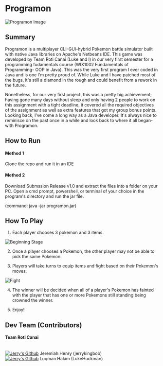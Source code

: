 # Programon
![Programon Image](https://raw.githubusercontent.com/jerrykingbob/Programon/master/Programon.png)

## Summary
  Programon is a multiplayer CLI-GUI-hybrid Pokemon battle simulator built with native Java libraries on Apache's Netbeans IDE. This game was developed by Team Roti Canai (Luke and I) in our very first semester for a programming fudamentals course (WIX1002 Fundamentals of Programming- OOP in Java). This was the very first program I ever coded in Java and is one I'm pretty proud of. While Luke and I have patched most of the bugs, it's still a diamond in the rough and could benefit from a rework in the future.
  
  Nonetheless, for our very first project, this was a pretty big achievement; having gone many days without sleep and only having 2 people to work on this assignment with a tight deadline, it covered all the required objectives of the assignment as well as extra features that got my group bonus points. Looking back, I've come a long way as a Java developer. It's always nice to reminisce on the past once in a while and look back to where it all began- with Programon.
  
## How to Run
#### Method 1
Clone the repo and run it in an IDE

#### Method 2
Download Submssion Release v1.0 and extract the files into a folder on your PC. Open a cmd prompt, powershell, or terminal of your choice in the program's directory and run the jar file.

(command: java -jar programon.jar)

## How To Play

1) Each player chooses 3 pokemon and 3 items.

![Beginning Stage](https://raw.githubusercontent.com/jerrykingbob/Programon/master/choose.png)

2) Once a player chooses a Pokemon, the other player may not be able to pick the same Pokemon.

3) Players will take turns to equip items and fight based on their Pokemon's moves.
 
![Fight](https://raw.githubusercontent.com/jerrykingbob/Programon/master/Fight.png)

4) The winner will be decided when all of a player's Pokemon has fainted with the player that has one or more Pokemons still standing being crowned the winner.

5) Enjoy!

## Dev Team (Contributors)
#### Team Roti Canai
<br><a href="https://github.com/jerrykingbob">![Jerry's Github](https://img.shields.io/badge/GitHub-100000?style=for-the-badge&logo=github&logoColor=white)</a>
Jeremiah Henry (jerrykingbob) 
<br><a href="https://github.com/LukeHuckman">![Jerry's Github](https://img.shields.io/badge/GitHub-100000?style=for-the-badge&logo=github&logoColor=white)</a>
Luqman Hakim (LukeHuckman) 
